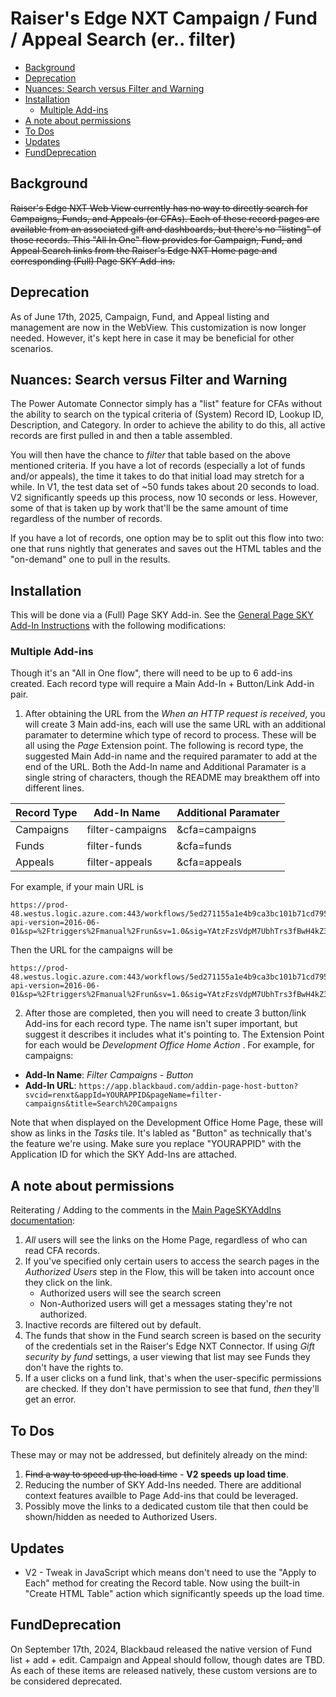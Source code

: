 # Raiser's Edge NXT Campaign / Fund / Appeal Search (er.. filter)
<!-- vscode-markdown-toc -->
* [Background](#Background)
* [Deprecation](#Deprecation)
* [Nuances: Search versus Filter and Warning](#Nuances:SearchversusFilterandWarning)
* [Installation](#Installation)
	* [Multiple Add-ins](#MultipleAdd-ins)
* [A note about permissions](#Anoteaboutpermissions)
* [To Dos](#ToDos)
* [Updates](#Updates)
* [FundDeprecation](#FundDeprecation)

<!-- vscode-markdown-toc-config
	numbering=false
	autoSave=false
	/vscode-markdown-toc-config -->
<!-- /vscode-markdown-toc -->

## <a name='Background'></a>Background
~~Raiser's Edge NXT Web View currently has no way to directly search for Campaigns, Funds, and Appeals (or CFAs).  Each of these record pages are available from an associated gift and dashboards, but there's no "listing" of those records.  This "All In One" flow provides for Campaign, Fund, and Appeal Search links from the Raiser's Edge NXT Home page and corresponding (Full) Page SKY Add-ins.~~ 

## <a name='Deprecation'></a>Deprecation

As of June 17th, 2025, Campaign, Fund, and Appeal listing and management are now in the WebView.  This customization is now longer needed.  However, it's kept here in case it may be beneficial for other scenarios.  

## <a name='Nuances:SearchversusFilterandWarning'></a>Nuances: Search versus Filter and Warning
The Power Automate Connector simply has a "list" feature for CFAs without the ability to search on the typical criteria of (System) Record ID, Lookup ID, Description, and Category.  In order to achieve the ability to do this, all active records are first pulled in and then a table assembled.  

You will then have the chance to _filter_ that table based on the above mentioned criteria.  If you have a lot of records (especially a lot of funds and/or appeals), the time it takes to do that initial load may stretch for a while.  In V1, the test data set of ~50 funds takes about 20 seconds to load.  V2 significantly speeds up this process, now 10 seconds or less.  However, some of that is taken up by work that'll be the same amount of time regardless of the number of records.  

If you have a lot of records, one option may be to split out this flow into two: one that runs nightly that generates and saves out the HTML tables and the "on-demand" one to pull in the results. 

## <a name='Installation'></a>Installation
This will be done via a (Full) Page SKY Add-in.  See the [General Page SKY Add-In Instructions](https://github.com/glenhutson/BlackbaudCustomizations/blob/main/All-In-One-SKYAddins%2BPowerAutomate/PageSKYAddIns.md) with the following modifications: 

### <a name='MultipleAdd-ins'></a>Multiple Add-ins
Though it's an "All in One flow", there will need to be up to 6 add-ins created.  Each record type will require a Main Add-In + Button/Link Add-in pair.  

1. After obtaining the URL from the _When an HTTP request is received_, you will create 3 Main add-ins, each will use the same URL with an additional paramater to determine which type of record to process.  These will be all using the _Page_ Extension point.  The following is record type, the suggested Main Add-in name and the required paramater to add at the end of the URL.  Both the Add-In name and Additional Paramater is a single string of characters, though the README may breakthem off into different lines.  


Record Type | Add-In Name | Additional Paramater
---------|----------|---------
 Campaigns | filter-campaigns | &cfa=campaigns
 Funds | filter-funds | &cfa=funds
 Appeals | filter-appeals | &cfa=appeals

 For example, if your main URL is 
```
https://prod-48.westus.logic.azure.com:443/workflows/5ed271155a1e4b9ca3bc101b71cd795c/triggers/manual/paths/invoke?api-version=2016-06-01&sp=%2Ftriggers%2Fmanual%2Frun&sv=1.0&sig=YAtzFzsVdpM7UbhTrs3fBwH4kZ3Au5navss50cG5TMQ 

```
Then the URL for the campaigns will be 
```
https://prod-48.westus.logic.azure.com:443/workflows/5ed271155a1e4b9ca3bc101b71cd795c/triggers/manual/paths/invoke?api-version=2016-06-01&sp=%2Ftriggers%2Fmanual%2Frun&sv=1.0&sig=YAtzFzsVdpM7UbhTrs3fBwH4kZ3Au5navss50cG5TMQ&cfa=campaigns 
```

2. After those are completed, then you will need to create 3 button/link Add-ins for each record type.  The name isn't super important, but suggest it describes it includes what it's pointing to. The Extension Point for each would be _Development Office Home Action_ .  For example, for campaigns: 

* **Add-In Name**: _Filter Campaigns - Button_
* **Add-In URL**: `https://app.blackbaud.com/addin-page-host-button?svcid=renxt&appId=YOURAPPID&pageName=filter-campaigns&title=Search%20Campaigns`

Note that when displayed on the Development Office Home Page, these will show as links in the _Tasks_ tile.  It's labled as "Button" as technically that's the feature we're using.  Make sure you replace "YOURAPPID" with the Application ID for which the SKY Add-Ins are attached.  

## <a name='Anoteaboutpermissions'></a>A note about permissions
Reiterating / Adding to the comments in the [Main PageSKYAddIns documentation](https://github.com/glenhutson/BlackbaudCustomizations/blob/main/All-In-One-SKYAddins%2BPowerAutomate/PageSKYAddIns.md#Anoteaboutauthorizationvalidation): 

1. _All_ users will see the links on the Home Page, regardless of who can read CFA records. 
2. If you've specified only certain users to access the search pages in the _Authorized Users_ step in the Flow, this will be taken into account once they click on the link. 
   * Authorized users will see the search screen
   * Non-Authorized users will get a messages stating they're not authorized. 
3. Inactive records are filtered out by default.  
4. The funds that show in the Fund search screen is based on the security of the credentials set in the Raiser's Edge NXT Connector.  If using _Gift security by fund_ settings, a user viewing that list may see Funds they don't have the rights to. 
5. If a user clicks on a fund link, that's when the user-specific permissions are checked.  If they don't have permission to see that fund, _then_ they'll get an error. 

## <a name='ToDos'></a>To Dos
These may or may not be addressed, but definitely already on the mind: 
1. ~~Find a way to speed up the load time~~ - **V2 speeds up load time**. 
2. Reducing the number of SKY Add-Ins needed.  There are additional context features availble to Page Add-ins that could be leveraged.  
3. Possibly move the links to a dedicated custom tile that then could be shown/hidden as needed to Authorized Users. 

## <a name='Updates'></a>Updates
* V2 - Tweak in JavaScript which means don't need to use the "Apply to Each" method for creating the Record table.  Now using the built-in "Create HTML Table" action which significantly speeds up the load time. 

## <a name='FundDeprecation'></a>FundDeprecation
On September 17th, 2024, Blackbaud released the native version of Fund list + add + edit.  Campaign and Appeal should follow, though dates are TBD.  As each of these items are released natively, these custom versions are to be considered deprecated.  